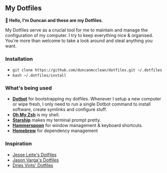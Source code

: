 ## My Dotfiles

**👋 Hello, I'm Duncan and these are my Dotfiles.**

My Dotfiles serve as a crucial tool for me to maintain and manage the configuration of my computer. I try to keep everything nice & organised. You're more than welcome to take a look around and steal anything you want.

### Installation

- `git clone https://github.com/duncanmcclean/dotfiles.git ~/.dotfiles`
- `bash ~/.dotfiles/install`

### What's being used

- **[Dotbot](https://github.com/anishathalye/dotbot)** for bootstrapping my dotfiles. Whenever I setup a new computer or wipe fresh, I only need to run a single Dotbot command to install software, create symlinks and configure stuff.
- **[Oh My Zsh](https://ohmyz.sh/)** is my shell.
- **[Starship](https://starship.rs)** makes my terminal prompt pretty.
- **[Hammerspoon](https://www.hammerspoon.org/)** for window management & keyboard shortcuts.
- **[Homebrew](https://brew.sh/)** for dependency management

### Inspiration

- [Jesse Leite's Dotfiles](https://github.com/jesseleite/dotfiles)
- [Jason Varga's Dotfiles](https://github.com/jasonvarga/dotfiles)
- [Dries Vints' Dotfiles](https://github.com/driesvints/dotfiles)

